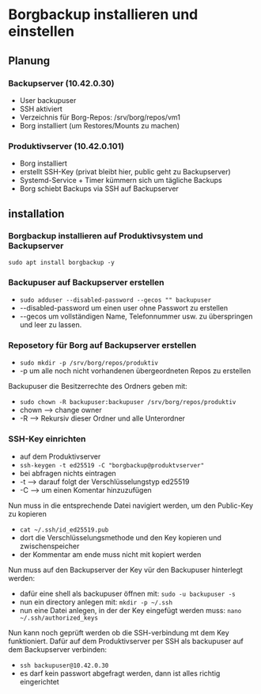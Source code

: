 # Borgbackup installieren und einstellen
## Planung
### Backupserver (10.42.0.30)
- User backupuser
- SSH aktiviert
- Verzeichnis für Borg-Repos: /srv/borg/repos/vm1
- Borg installiert (um Restores/Mounts zu machen)

### Produktivserver (10.42.0.101)
- Borg installiert
- erstellt SSH-Key (privat bleibt hier, public geht zu Backupserver)
- Systemd-Service + Timer kümmern sich um tägliche Backups
- Borg schiebt Backups via SSH auf Backupserver

## installation
### Borgbackup installieren auf Produktivsystem und Backupserver
```sudo apt install borgbackup -y```

### Backupuser auf Backupserver erstellen
- ```sudo adduser --disabled-password --gecos "" backupuser```
- --disabled-password um einen user ohne Passwort zu erstellen
- --gecos um vollständigen Name, Telefonnummer usw. zu überspringen und leer zu lassen.

### Reposetory für Borg auf Backupserver erstellen
- ```sudo mkdir -p /srv/borg/repos/produktiv```
- -p um alle noch nicht vorhandenen übergeordneten Repos zu erstellen

Backupuser die Besitzerrechte des Ordners geben mit:
- ```sudo chown -R backupuser:backupuser /srv/borg/repos/produktiv```
- chown --> change owner
- -R --> Rekursiv dieser Ordner und alle Unterordner

### SSH-Key einrichten 
- auf dem Produktivserver 
- ```ssh-keygen -t ed25519 -C "borgbackup@produktvserver"```
- bei abfragen nichts eintragen
- -t --> darauf folgt der Verschlüsselungstyp ed25519
- -C --> um einen Komentar hinzuzufügen

Nun muss in die entsprechende Datei navigiert werden, um den Public-Key zu kopieren
- ```cat ~/.ssh/id_ed25519.pub```
- dort die Verschlüsselungsmethode und den Key kopieren und zwischenspeicher
- der Kommentar am ende muss nicht mit kopiert werden

Nun muss auf den Backupserver der Key vür den Backupuser hinterlegt werden:
- dafür eine shell als backupuser öffnen mit: ```sudo -u backupuser -s```
- nun ein directory anlegen mit: ```mkdir -p ~/.ssh```
- nun eine Datei anlegen, in der der Key eingefügt werden muss: ```nano ~/.ssh/authorized_keys```

Nun kann noch geprüft werden ob die SSH-verbindung mt dem Key funktioniert.
Dafür auf dem Produktivserver per SSH als backupuser auf dem Backupserver verbinden:
- ```ssh backupuser@10.42.0.30```
- es darf kein passwort abgefragt werden, dann ist alles richtig eingerichtet


  

